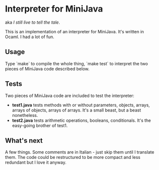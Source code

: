 <h1>Interpreter for MiniJava</h1>
aka <i>I still live to tell the tale</i>.<br>

This is an implementation of an interpreter for MiniJava. It's written in Ocaml. I had a lot of fun.

<h2>Usage</h2>
Type `make` to compile the whole thing, `make test` to interpret the two pieces of MiniJava code described below. 

<h2>Tests</h2>

Two pieces of MiniJava code are included to test the interpreter:

<ul>
  <li><b>test1.java</b> tests methods with or without parameters, objects, arrays, arrays of objects, arrays of arrays. It's a small beast, but a beast nonetheless.</li>
  <li><b>test2.java</b> tests arithmetic operations, booleans, conditionals. It's the easy-going brother of test1.
</ul>

<h2>What's next</h2>

A few things. Some comments are in Italian - just skip them until I translate them. The code could be restructured to be more compact and less redundant but I love it anyway.

